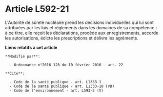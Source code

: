 # Article L592-21

L'Autorité de sûreté nucléaire prend les décisions individuelles qui lui sont attribuées par les lois et règlements dans les
domaines de sa compétence : à ce titre, elle reçoit les déclarations, procède aux enregistrements, accorde les autorisations,
édicte les prescriptions et délivre les agréments.

**Liens relatifs à cet article**

	**Modifié par**:

	  - Ordonnance n°2016-128 du 10 février 2016 - art. 22

	**Cite**:

	  - Code de la santé publique - art. L1333-1
	  - Code de la santé publique - art. L1333-10 (VD)
	  - Code de l'environnement - art. L593-2 (V)
